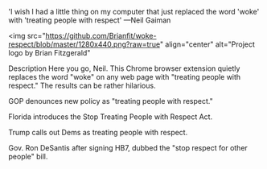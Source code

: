 'I wish I had a little thing on my computer that just replaced the word 'woke' with 'treating people with respect' —Neil Gaiman


<img src="https://github.com/Brianfit/woke-respect/blob/master/1280x440.png?raw=true" align="center"
     alt="Project logo by Brian Fitzgerald"

Description
Here you go, Neil. This Chrome browser extension quietly replaces the word "woke" on any web page with "treating people with respect." The results can be rather hilarious. 

GOP denounces new policy as "treating people with respect."   

Florida introduces the Stop Treating People with Respect Act. 

Trump calls out Dems as treating people with respect. 

Gov. Ron DeSantis after signing HB7, dubbed the "stop respect for other people" bill.

